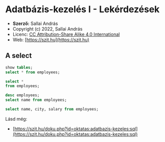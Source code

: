 # Adatbázis-kezelés I - Lekérdezések

* **Szerző:** Sallai András
* Copyright (c) 2022, Sallai András
* Licenc: [CC Attribution-Share Alike 4.0 International](https://creativecommons.org/licenses/by-sa/4.0/)
* Web: [https://szit.hu](https://szit.hu)

## A select

```sql
show tables;
select * from employees;
```

```sql
select * 
from employees;
```

```sql
desc employees;
select name from employees;
```

```sql
select name, city, salary from employees;
```

Lásd még:

* [https://szit.hu/doku.php?id=oktatas:adatbazis-kezeles:sql](https://szit.hu/doku.php?id=oktatas:adatbazis-kezeles:sql)
